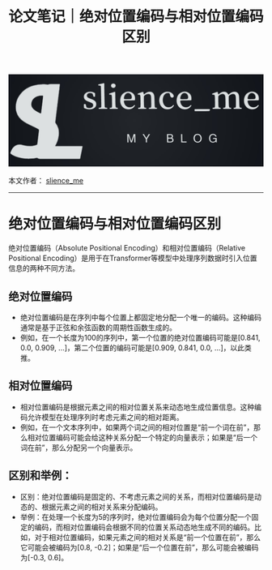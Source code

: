 ﻿---
layout: post
title: 论文笔记｜绝对位置编码与相对位置编码区别
categories: [论文笔记]
description: 绝对位置编码与相对位置编码区别
keywords: 机器学习, 论文笔记
mermaid: false
sequence: false
flow: false
mathjax: false
mindmap: false
mindmap2: false
---

![在这里插入图片描述](https://raw.githubusercontent.com/slience-me/picGo/master/images/logo_slienceme3.jpeg)

本文作者： [slience_me](https://slienceme.cn/)

---
# 绝对位置编码与相对位置编码区别

绝对位置编码（Absolute Positional Encoding）和相对位置编码（Relative Positional Encoding）是用于在Transformer等模型中处理序列数据时引入位置信息的两种不同方法。
## 绝对位置编码
- 绝对位置编码是在序列中每个位置上都固定地分配一个唯一的编码。这种编码通常是基于正弦和余弦函数的周期性函数生成的。
- 例如，在一个长度为100的序列中，第一个位置的绝对位置编码可能是[0.841, 0.0, 0.909, ...]，第二个位置的编码可能是[0.909, 0.841, 0.0, ...]，以此类推。

## 相对位置编码
- 相对位置编码是根据元素之间的相对位置关系来动态地生成位置信息。这种编码允许模型在处理序列时考虑元素之间的相对距离。
- 例如，在一个文本序列中，如果两个词之间的相对位置是“前一个词在前”，那么相对位置编码可能会给这种关系分配一个特定的向量表示；如果是“后一个词在前”，那么分配另一个向量表示。


## 区别和举例：

- 区别：绝对位置编码是固定的、不考虑元素之间的关系，而相对位置编码是动态的、根据元素之间的相对关系来分配编码。
- 举例：在处理一个长度为5的序列时，绝对位置编码会为每个位置分配一个固定的编码，而相对位置编码会根据不同的位置关系动态地生成不同的编码。比如，对于相对位置编码，如果元素之间的相对关系是“前一个位置在前”，那么它可能会被编码为[0.8, -0.2]；如果是“后一个位置在前”，那么可能会被编码为[-0.3, 0.6]。
